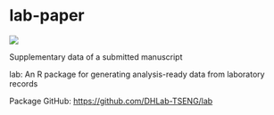 # lab-paper

[![](<https://img.shields.io/badge/Dataverse DOI-10.57770/C7MNRH-brightgreen>)](https://dataverse.lib.nycu.edu.tw/dataset.xhtml?persistentId=doi%3A10.57770%2FC7MNRH)

Supplementary data of a submitted manuscript

lab: An R package for generating analysis-ready data from laboratory records

Package GitHub: https://github.com/DHLab-TSENG/lab
